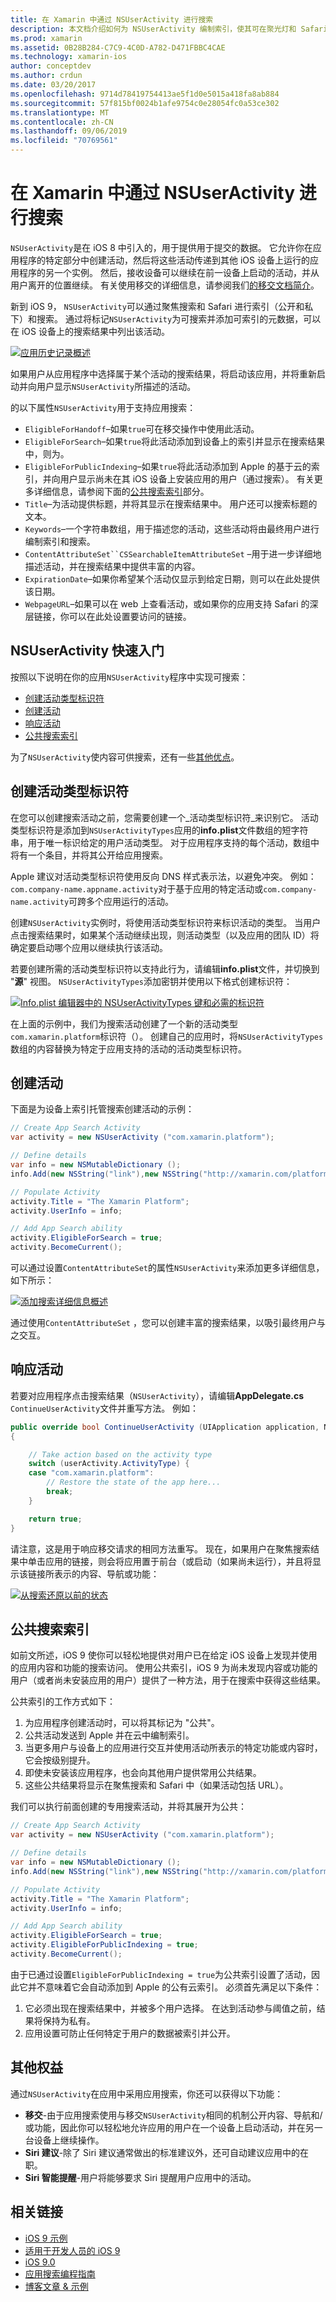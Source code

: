 ```yaml
---
title: 在 Xamarin 中通过 NSUserActivity 进行搜索
description: 本文档介绍如何为 NSUserActivity 编制索引，使其可在聚光灯和 Safari 中搜索。 本文介绍如何在搜索结果中响应 NSUserActivity 的选择。
ms.prod: xamarin
ms.assetid: 0B28B284-C7C9-4C0D-A782-D471FBBC4CAE
ms.technology: xamarin-ios
author: conceptdev
ms.author: crdun
ms.date: 03/20/2017
ms.openlocfilehash: 9714d78419754413ae5f1d0e5015a418fa8ab884
ms.sourcegitcommit: 57f815bf0024b1afe9754c0e28054fc0a53ce302
ms.translationtype: MT
ms.contentlocale: zh-CN
ms.lasthandoff: 09/06/2019
ms.locfileid: "70769561"
---
```

# <a name="search-with-nsuseractivity-in-xamarinios"></a>在 Xamarin 中通过 NSUserActivity 进行搜索

`NSUserActivity`是在 iOS 8 中引入的，用于提供用于提交的数据。
它允许你在应用程序的特定部分中创建活动，然后将这些活动传递到其他 iOS 设备上运行的应用程序的另一个实例。 然后，接收设备可以继续在前一设备上启动的活动，并从用户离开的位置继续。 有关使用移交的详细信息，请参阅我们[的移交文档简介](~/ios/platform/handoff.md)。

新到 iOS 9， `NSUserActivity`可以通过聚焦搜索和 Safari 进行索引（公开和私下）和搜索。 通过将标记`NSUserActivity`为可搜索并添加可索引的元数据，可以在 iOS 设备上的搜索结果中列出该活动。

[![](nsuseractivity-images/apphistory01.png "应用历史记录概述")](nsuseractivity-images/apphistory01.png#lightbox)

如果用户从应用程序中选择属于某个活动的搜索结果，将启动该应用，并将重新启动并向用户显示`NSUserActivity`所描述的活动。

的以下属性`NSUserActivity`用于支持应用搜索：

- `EligibleForHandoff`–如果`true`可在移交操作中使用此活动。
- `EligibleForSearch`–如果`true`将此活动添加到设备上的索引并显示在搜索结果中，则为。
- `EligibleForPublicIndexing`–如果`true`将此活动添加到 Apple 的基于云的索引，并向用户显示尚未在其 iOS 设备上安装应用的用户（通过搜索）。 有关更多详细信息，请参阅下面的[公共搜索索引](#public-search-indexing)部分。
- `Title`–为活动提供标题，并将其显示在搜索结果中。 用户还可以搜索标题的文本。
- `Keywords`–一个字符串数组，用于描述您的活动，这些活动将由最终用户进行编制索引和搜索。
- `ContentAttributeSet``CSSearchableItemAttributeSet` –用于进一步详细地描述活动，并在搜索结果中提供丰富的内容。
- `ExpirationDate`–如果你希望某个活动仅显示到给定日期，则可以在此处提供该日期。
- `WebpageURL`–如果可以在 web 上查看活动，或如果你的应用支持 Safari 的深层链接，你可以在此处设置要访问的链接。

## <a name="nsuseractivity-quickstart"></a>NSUserActivity 快速入门

按照以下说明在你的应用`NSUserActivity`程序中实现可搜索：

- [创建活动类型标识符](#creatingtypeid)
- [创建活动](#createactivity)
- [响应活动](#respondactivity)
- [公共搜索索引](#indexing)

为了`NSUserActivity`使内容可供搜索，还有一些[其他优点](#benefits)。

<a name="creatingtypeid" />

## <a name="creating-activity-type-identifiers"></a>创建活动类型标识符

在您可以创建搜索活动之前，您需要创建一个_活动类型标识符_来识别它。 活动类型标识符是添加到`NSUserActivityTypes`应用的**info.plist**文件数组的短字符串，用于唯一标识给定的用户活动类型。 对于应用程序支持的每个活动，数组中将有一个条目，并将其公开给应用搜索。 

Apple 建议对活动类型标识符使用反向 DNS 样式表示法，以避免冲突。 例如： `com.company-name.appname.activity`对于基于应用的特定活动或`com.company-name.activity`可跨多个应用运行的活动。

创建`NSUserActivity`实例时，将使用活动类型标识符来标识活动的类型。 当用户点击搜索结果时，如果某个活动继续出现，则活动类型（以及应用的团队 ID）将确定要启动哪个应用以继续执行该活动。

若要创建所需的活动类型标识符以支持此行为，请编辑**info.plist**文件，并切换到 "**源**" 视图。 `NSUserActivityTypes`添加密钥并使用以下格式创建标识符：

[![](nsuseractivity-images/type01.png "Info.plist 编辑器中的 NSUserActivityTypes 键和必需的标识符")](nsuseractivity-images/type01.png#lightbox)

在上面的示例中，我们为搜索活动创建了一个新的活动类型`com.xamarin.platform`标识符（）。 创建自己的应用时，将`NSUserActivityTypes`数组的内容替换为特定于应用支持的活动的活动类型标识符。

<a name="createactivity" />

## <a name="creating-an-activity"></a>创建活动

下面是为设备上索引托管搜索创建活动的示例：

```csharp
// Create App Search Activity
var activity = new NSUserActivity ("com.xamarin.platform");

// Define details
var info = new NSMutableDictionary ();
info.Add(new NSString("link"),new NSString("http://xamarin.com/platform"));

// Populate Activity
activity.Title = "The Xamarin Platform";
activity.UserInfo = info;

// Add App Search ability
activity.EligibleForSearch = true;
activity.BecomeCurrent();
```

可以通过设置`ContentAttributeSet`的属性`NSUserActivity`来添加更多详细信息，如下所示：

[![](nsuseractivity-images/apphistory02.png "添加搜索详细信息概述")](nsuseractivity-images/apphistory02.png#lightbox)

通过使用`ContentAttributeSet` ，您可以创建丰富的搜索结果，以吸引最终用户与之交互。

<a name="respondactivity" />

## <a name="responding-to-an-activity"></a>响应活动

若要对应用程序点击搜索结果（`NSUserActivity`），请编辑**AppDelegate.cs** `ContinueUserActivity`文件并重写方法。 例如：

```csharp
public override bool ContinueUserActivity (UIApplication application, NSUserActivity userActivity, UIApplicationRestorationHandler completionHandler)
{

    // Take action based on the activity type
    switch (userActivity.ActivityType) {
    case "com.xamarin.platform":
        // Restore the state of the app here...
        break;
    }

    return true;
}
```

请注意，这是用于响应移交请求的相同方法重写。 现在，如果用户在聚焦搜索结果中单击应用的链接，则会将应用置于前台（或启动（如果尚未运行），并且将显示该链接所表示的内容、导航或功能：

[![](nsuseractivity-images/apphistory03.png "从搜索还原以前的状态")](nsuseractivity-images/apphistory03.png#lightbox)

<a name="indexing" />

## <a name="public-search-indexing"></a>公共搜索索引

如前文所述，iOS 9 使你可以轻松地提供对用户已在给定 iOS 设备上发现并使用的应用内容和功能的搜索访问。 使用公共索引，iOS 9 为尚未发现内容或功能的用户（或者尚未安装应用的用户）提供了一种方法，用于在搜索中获得这些结果。

公共索引的工作方式如下：

1. 为应用程序创建活动时，可以将其标记为 "公共"。
2. 公共活动发送到 Apple 并在云中编制索引。
3. 当更多用户与设备上的应用进行交互并使用活动所表示的特定功能或内容时，它会按级别提升。
4. 即使未安装该应用程序，也会向其他用户提供常用公共结果。
5. 这些公共结果将显示在聚焦搜索和 Safari 中（如果活动包括 URL）。

我们可以执行前面创建的专用搜索活动，并将其展开为公共：

```csharp
// Create App Search Activity
var activity = new NSUserActivity ("com.xamarin.platform");

// Define details
var info = new NSMutableDictionary ();
info.Add(new NSString("link"),new NSString("http://xamarin.com/platform"));

// Populate Activity
activity.Title = "The Xamarin Platform";
activity.UserInfo = info;

// Add App Search ability
activity.EligibleForSearch = true;
activity.EligibleForPublicIndexing = true;
activity.BecomeCurrent();
```

由于已通过设置`EligibleForPublicIndexing = true`为公共索引设置了活动，因此它并不意味着它会自动添加到 Apple 的公有云索引。 必须首先满足以下条件：

1. 它必须出现在搜索结果中，并被多个用户选择。 在达到活动参与阈值之前，结果将保持为私有。
2. 应用设置可防止任何特定于用户的数据被索引并公开。

<a name="benefits" />

## <a name="additional-benefits"></a>其他权益

通过`NSUserActivity`在应用中采用应用搜索，你还可以获得以下功能：

- **移交**-由于应用搜索使用与移交`NSUserActivity`相同的机制公开内容、导航和/或功能，因此你可以轻松地允许应用的用户在一个设备上启动活动，并在另一台设备上继续操作。
- **Siri 建议**-除了 Siri 建议通常做出的标准建议外，还可自动建议应用中的在职。
- **Siri 智能提醒**-用户将能够要求 Siri 提醒用户应用中的活动。

## <a name="related-links"></a>相关链接

- [iOS 9 示例](https://docs.microsoft.com/samples/browse/?products=xamarin&term=Xamarin.iOS+iOS9)
- [适用于开发人员的 iOS 9](https://developer.apple.com/ios/pre-release/)
- [iOS 9.0](https://developer.apple.com/library/prerelease/ios/releasenotes/General/WhatsNewIniOS/Articles/iOS9.html)
- [应用搜索编程指南](https://developer.apple.com/library/prerelease/ios/documentation/General/Conceptual/AppSearch/index.html#//apple_ref/doc/uid/TP40016308)
- [博客文章 & 示例](https://blog.xamarin.com/improve-discoverability-with-search-in-ios-9/)
